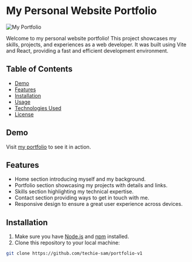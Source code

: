 # My Personal Website Portfolio

![My Portfolio](https://techiesam.vercel.app/personal-website-image)

Welcome to my personal website portfolio! This project showcases my skills, projects, and experiences as a web developer. It was built using Vite and React, providing a fast and efficient development environment.

## Table of Contents

- [Demo](#demo)
- [Features](#features)
- [Installation](#installation)
- [Usage](#usage)
- [Technologies Used](#technologies-used)
- [License](#license)

## Demo

Visit [my portfolio](https://techiesam.vercel.app) to see it in action.

## Features

- Home section introducing myself and my background.
- Portfolio section showcasing my projects with details and links.
- Skills section highlighting my technical expertise.
- Contact section providing ways to get in touch with me.
- Responsive design to ensure a great user experience across devices.

## Installation

1. Make sure you have [Node.js](https://nodejs.org) and [npm](https://www.npmjs.com/) installed.
2. Clone this repository to your local machine:

```bash
git clone https://github.com/techie-sam/portfolio-v1
